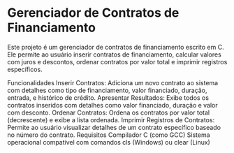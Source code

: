 # Gerenciador de Contratos de Financiamento
Este projeto é um gerenciador de contratos de financiamento escrito em C. Ele permite ao usuário inserir contratos de financiamento, calcular valores com juros e descontos, ordenar contratos por valor total e imprimir registros específicos.

Funcionalidades
Inserir Contratos: Adiciona um novo contrato ao sistema com detalhes como tipo de financiamento, valor financiado, duração, entrada, e histórico de crédito.
Apresentar Resultados: Exibe todos os contratos inseridos com detalhes como valor financiado, duração e valor com desconto.
Ordenar Contratos: Ordena os contratos por valor total (decrescente) e exibe a lista ordenada.
Imprimir Registros de Contratos: Permite ao usuário visualizar detalhes de um contrato específico baseado no número do contrato.
Requisitos
Compilador C (como GCC)
Sistema operacional compatível com comandos cls (Windows) ou clear (Linux)
